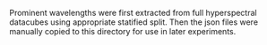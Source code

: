 Prominent wavelengths were first extracted from full hyperspectral datacubes using appropriate statified split. Then the json files were manually copied to this directory for use in later experiments.
